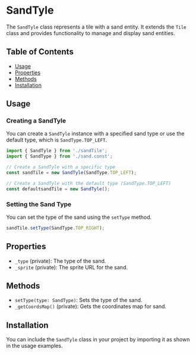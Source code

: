 # SandTyle

The `SandTyle` class represents a tile with a sand entity. It extends the `Tile` class and provides functionality to manage and display sand entities.

## Table of Contents

- [Usage](#usage)
- [Properties](#properties)
- [Methods](#methods)
- [Installation](#installation)

## Usage

### Creating a SandTyle

You can create a `SandTyle` instance with a specified sand type or use the default type, which is `SandType.TOP_LEFT`.

```javascript
import { SandTyle } from './sandTile';
import { SandType } from './sand.const';

// Create a SandTyle with a specific type
const sandTile = new SandTyle(SandType.TOP_LEFT);

// Create a SandTyle with the default type (SandType.TOP_LEFT)
const defaultsandTile = new SandTyle();
```

### Setting the Sand Type

You can set the type of the sand using the `setType` method.

```javascript
sandTile.setType(SandType.TOP_RIGHT);
```

## Properties

- `_type` (private): The type of the sand.
- `_sprite` (private): The sprite URL for the sand.

## Methods

- `setType(type: SandType)`: Sets the type of the sand.
- `_getCoordsMap()` (private): Gets the coordinates map for sand.

## Installation

You can include the `SandTyle` class in your project by importing it as shown in the usage examples.

